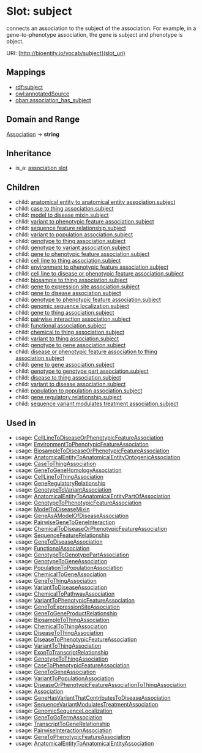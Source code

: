 # Slot: subject


connects an association to the subject of the association. For example, in a gene-to-phenotype association, the gene is subject and phenotype is object.

URI: [http://bioentity.io/vocab/subject](slot_uri)
## Mappings

 * [rdf:subject](http://purl.obolibrary.org/obo/rdf_subject)
 * [owl:annotatedSource](http://purl.obolibrary.org/obo/owl_annotatedSource)
 * [oban:association_has_subject](http://purl.obolibrary.org/obo/oban_association_has_subject)
## Domain and Range

[Association](Association.md) -> **string**
## Inheritance

 *  is_a: [association slot](association_slot.md)
## Children

 *  child: [anatomical entity to anatomical entity association.subject](anatomical_entity_to_anatomical_entity_association_subject.md)
 *  child: [case to thing association.subject](case_to_thing_association_subject.md)
 *  child: [model to disease mixin.subject](model_to_disease_mixin_subject.md)
 *  child: [variant to phenotypic feature association.subject](variant_to_phenotypic_feature_association_subject.md)
 *  child: [sequence feature relationship.subject](sequence_feature_relationship_subject.md)
 *  child: [variant to population association.subject](variant_to_population_association_subject.md)
 *  child: [genotype to thing association.subject](genotype_to_thing_association_subject.md)
 *  child: [genotype to variant association.subject](genotype_to_variant_association_subject.md)
 *  child: [gene to phenotypic feature association.subject](gene_to_phenotypic_feature_association_subject.md)
 *  child: [cell line to thing association.subject](cell_line_to_thing_association_subject.md)
 *  child: [environment to phenotypic feature association.subject](environment_to_phenotypic_feature_association_subject.md)
 *  child: [cell line to disease or phenotypic feature association.subject](cell_line_to_disease_or_phenotypic_feature_association_subject.md)
 *  child: [biosample to thing association.subject](biosample_to_thing_association_subject.md)
 *  child: [gene to expression site association.subject](gene_to_expression_site_association_subject.md)
 *  child: [gene to disease association.subject](gene_to_disease_association_subject.md)
 *  child: [genotype to phenotypic feature association.subject](genotype_to_phenotypic_feature_association_subject.md)
 *  child: [genomic sequence localization.subject](genomic_sequence_localization_subject.md)
 *  child: [gene to thing association.subject](gene_to_thing_association_subject.md)
 *  child: [pairwise interaction association.subject](pairwise_interaction_association_subject.md)
 *  child: [functional association.subject](functional_association_subject.md)
 *  child: [chemical to thing association.subject](chemical_to_thing_association_subject.md)
 *  child: [variant to thing association.subject](variant_to_thing_association_subject.md)
 *  child: [genotype to gene association.subject](genotype_to_gene_association_subject.md)
 *  child: [disease or phenotypic feature association to thing association.subject](disease_or_phenotypic_feature_association_to_thing_association_subject.md)
 *  child: [gene to gene association.subject](gene_to_gene_association_subject.md)
 *  child: [genotype to genotype part association.subject](genotype_to_genotype_part_association_subject.md)
 *  child: [disease to thing association.subject](disease_to_thing_association_subject.md)
 *  child: [variant to disease association.subject](variant_to_disease_association_subject.md)
 *  child: [population to population association.subject](population_to_population_association_subject.md)
 *  child: [gene regulatory relationship.subject](gene_regulatory_relationship_subject.md)
 *  child: [sequence variant modulates treatment association.subject](sequence_variant_modulates_treatment_association_subject.md)
## Used in

 *  usage: [CellLineToDiseaseOrPhenotypicFeatureAssociation](CellLineToDiseaseOrPhenotypicFeatureAssociation.md)
 *  usage: [EnvironmentToPhenotypicFeatureAssociation](EnvironmentToPhenotypicFeatureAssociation.md)
 *  usage: [BiosampleToDiseaseOrPhenotypicFeatureAssociation](BiosampleToDiseaseOrPhenotypicFeatureAssociation.md)
 *  usage: [AnatomicalEntityToAnatomicalEntityOntogenicAssociation](AnatomicalEntityToAnatomicalEntityOntogenicAssociation.md)
 *  usage: [CaseToThingAssociation](CaseToThingAssociation.md)
 *  usage: [GeneToGeneHomologyAssociation](GeneToGeneHomologyAssociation.md)
 *  usage: [CellLineToThingAssociation](CellLineToThingAssociation.md)
 *  usage: [GeneRegulatoryRelationship](GeneRegulatoryRelationship.md)
 *  usage: [GenotypeToVariantAssociation](GenotypeToVariantAssociation.md)
 *  usage: [AnatomicalEntityToAnatomicalEntityPartOfAssociation](AnatomicalEntityToAnatomicalEntityPartOfAssociation.md)
 *  usage: [GenotypeToPhenotypicFeatureAssociation](GenotypeToPhenotypicFeatureAssociation.md)
 *  usage: [ModelToDiseaseMixin](ModelToDiseaseMixin.md)
 *  usage: [GeneAsAModelOfDiseaseAssociation](GeneAsAModelOfDiseaseAssociation.md)
 *  usage: [PairwiseGeneToGeneInteraction](PairwiseGeneToGeneInteraction.md)
 *  usage: [ChemicalToDiseaseOrPhenotypicFeatureAssociation](ChemicalToDiseaseOrPhenotypicFeatureAssociation.md)
 *  usage: [SequenceFeatureRelationship](SequenceFeatureRelationship.md)
 *  usage: [GeneToDiseaseAssociation](GeneToDiseaseAssociation.md)
 *  usage: [FunctionalAssociation](FunctionalAssociation.md)
 *  usage: [GenotypeToGenotypePartAssociation](GenotypeToGenotypePartAssociation.md)
 *  usage: [GenotypeToGeneAssociation](GenotypeToGeneAssociation.md)
 *  usage: [PopulationToPopulationAssociation](PopulationToPopulationAssociation.md)
 *  usage: [ChemicalToGeneAssociation](ChemicalToGeneAssociation.md)
 *  usage: [GeneToThingAssociation](GeneToThingAssociation.md)
 *  usage: [VariantToDiseaseAssociation](VariantToDiseaseAssociation.md)
 *  usage: [ChemicalToPathwayAssociation](ChemicalToPathwayAssociation.md)
 *  usage: [VariantToPhenotypicFeatureAssociation](VariantToPhenotypicFeatureAssociation.md)
 *  usage: [GeneToExpressionSiteAssociation](GeneToExpressionSiteAssociation.md)
 *  usage: [GeneToGeneProductRelationship](GeneToGeneProductRelationship.md)
 *  usage: [BiosampleToThingAssociation](BiosampleToThingAssociation.md)
 *  usage: [ChemicalToThingAssociation](ChemicalToThingAssociation.md)
 *  usage: [DiseaseToThingAssociation](DiseaseToThingAssociation.md)
 *  usage: [DiseaseToPhenotypicFeatureAssociation](DiseaseToPhenotypicFeatureAssociation.md)
 *  usage: [VariantToThingAssociation](VariantToThingAssociation.md)
 *  usage: [ExonToTranscriptRelationship](ExonToTranscriptRelationship.md)
 *  usage: [GenotypeToThingAssociation](GenotypeToThingAssociation.md)
 *  usage: [CaseToPhenotypicFeatureAssociation](CaseToPhenotypicFeatureAssociation.md)
 *  usage: [GeneToGeneAssociation](GeneToGeneAssociation.md)
 *  usage: [VariantToPopulationAssociation](VariantToPopulationAssociation.md)
 *  usage: [DiseaseOrPhenotypicFeatureAssociationToThingAssociation](DiseaseOrPhenotypicFeatureAssociationToThingAssociation.md)
 *  usage: [Association](Association.md)
 *  usage: [GeneHasVariantThatContributesToDiseaseAssociation](GeneHasVariantThatContributesToDiseaseAssociation.md)
 *  usage: [SequenceVariantModulatesTreatmentAssociation](SequenceVariantModulatesTreatmentAssociation.md)
 *  usage: [GenomicSequenceLocalization](GenomicSequenceLocalization.md)
 *  usage: [GeneToGoTermAssociation](GeneToGoTermAssociation.md)
 *  usage: [TranscriptToGeneRelationship](TranscriptToGeneRelationship.md)
 *  usage: [PairwiseInteractionAssociation](PairwiseInteractionAssociation.md)
 *  usage: [GeneToPhenotypicFeatureAssociation](GeneToPhenotypicFeatureAssociation.md)
 *  usage: [AnatomicalEntityToAnatomicalEntityAssociation](AnatomicalEntityToAnatomicalEntityAssociation.md)
